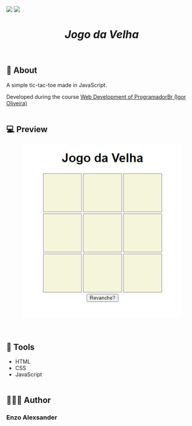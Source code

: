 ![](https://img.shields.io/github/repo-size/EnzoAlexsander/jogo-da-velha) ![](https://img.shields.io/github/languages/top/EnzoAlexsander/jogo-da-velha)
<br>
<div align="center">
    <h1><i>Jogo da Velha</i></h1>
</div>
<br>

## 📕 About

A simple tic-tac-toe made in JavaScript.

Developed during the course [Web Development of ProgramadorBr (Igor Oliveira)](https://programadorbr.com/?src=adgogbst&gclid=Cj0KCQiA7YyCBhD_ARIsALkj54qE2fi1qXWkuSYf-f-29FmnlZO83P2l4aJ5-lNIlntFoIhiqvmXNrIaAh8nEALw_wcB)
<br><br>

## 💻 Preview

<div align="center">
    <img src="./preview.gif">
</div>
<br><br>

## 🔨 Tools

- HTML
- CSS
- JavaScript
<br><br>

## 🙋🏽‍♂️ Author

### Enzo Alexsander